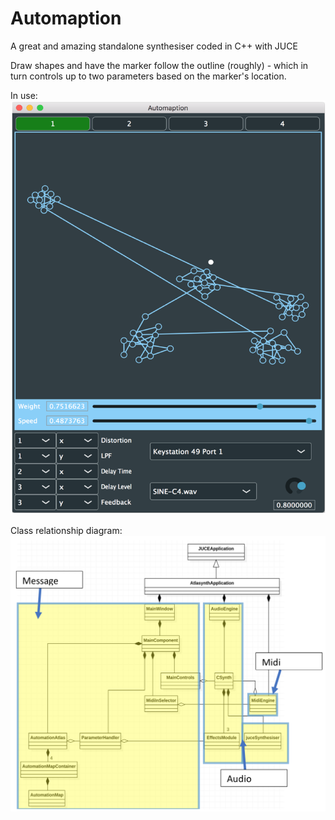 # Automaption

A great and amazing standalone synthesiser coded in C++ with JUCE

Draw shapes and have the marker follow the outline (roughly) - which in turn controls up to two parameters based on the marker's location.


In use:
![](Images/img01.png)

Class relationship diagram:
![](Images/img02.png)
